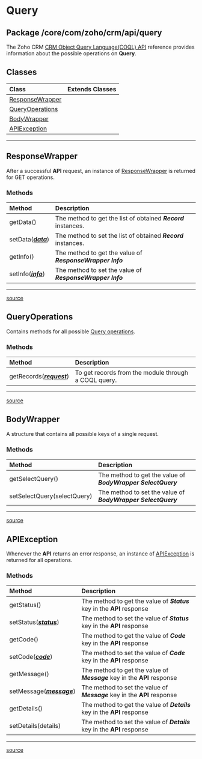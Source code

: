 # Query

## Package /core/com/zoho/crm/api/query

The Zoho CRM [CRM Object Query Language(COQL) API](https://www.zoho.com/crm/developer/docs/api/COQL-Overview.html) reference provides information about the possible operations on **Query**.

## Classes

| Class                 | Extends Classes |
| :-------------------- | :-------------- |
| [ResponseWrapper](#responsewrapper) |  |
| [QueryOperations](#queryoperations) |  |
| [BodyWrapper](#bodywrapper) |  |
| [APIException](#apiexception) |  |

----

## ResponseWrapper

After a successful **API** request, an instance of [ResponseWrapper](../../core/com/zoho/crm/api/query/response_wrapper.js) is returned for GET operations.

### Methods

| Method                     | Description                                        |
| :------------------------- | :------------------------------------------------- |
| getData() | The method to get the list of obtained ***Record*** instances. |
| setData(***[data](record.md#record-1)***) | The method to set the list of obtained ***Record*** instances. |
| getInfo() | The method to get the value of ***ResponseWrapper Info*** |
| setInfo(***[info](record.md#info)***) | The method to set the value of ***ResponseWrapper Info*** |
----

[source](../../core/com/zoho/crm/api/query/response_wrapper.js)

## QueryOperations

Contains methods for all possible [Query operations](../../core/com/zoho/crm/api/query/query_operations.js).

### Methods

| Method                     | Description                                        |
| :------------------------- | :------------------------------------------------- |
| getRecords(***[request](query.md#bodywrapper)***) | To get records from the module through a COQL query. |
----

[source](../../core/com/zoho/crm/api/query/query_operations.js)

## BodyWrapper

A structure that contains all possible keys of a single request.

### Methods

| Method                     | Description                                        |
| :------------------------- | :------------------------------------------------- |
| getSelectQuery() | The method to get the value of ***BodyWrapper SelectQuery*** |
| setSelectQuery(selectQuery) | The method to set the value of ***BodyWrapper SelectQuery*** |
----

[source](../../core/com/zoho/crm/api/query/body_wrapper.js)

## APIException

Whenever the **API** returns an error response, an instance of [APIException](../../core/com/zoho/crm/api/query/api_exception.js) is returned for all operations.

### Methods

| Method                     | Description                                        |
| :------------------------- | :------------------------------------------------- |
| getStatus() | The method to get the value of ***Status*** key in  the **API** response |
| setStatus(***[status](../util/choice.md#choice&lt;t>)***) | The method to set the value of ***Status*** key in  the **API** response |
| getCode() | The method to get the value of ***Code*** key in  the **API** response |
| setCode(***[code](../util/choice.md#choice&lt;t>)***) | The method to set the value of ***Code*** key in  the **API** response |
| getMessage() | The method to get the value of ***Message*** key in  the **API** response |
| setMessage(***[message](../util/choice.md#choice&lt;t>)***) | The method to set the value of ***Message*** key in  the **API** response |
| getDetails() | The method to get the value of ***Details*** key in  the **API** response |
| setDetails(details) | The method to set the value of ***Details*** key in  the **API** response |
----

[source](../../core/com/zoho/crm/api/query/api_exception.js)
